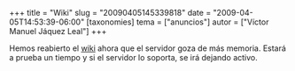 +++
title = "Wiki"
slug = "20090405145339818"
date = "2009-04-05T14:53:39-06:00"
[taxonomies]
tema = ["anuncios"]
autor = ["Víctor Manuel Jáquez Leal"]
+++

Hemos reabierto el [wiki](http://wiki.glib.org.mx) ahora que el servidor
goza de más memoria. Estará a prueba un tiempo y si el servidor lo
soporta, se irá dejando activo.

